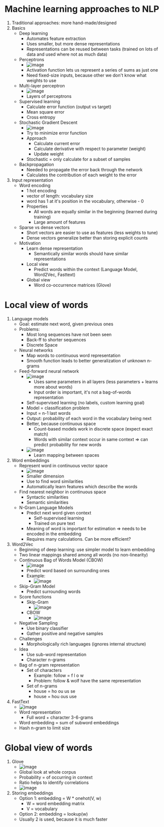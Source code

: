 # Machine learning approaches to NLP
1. Traditional approaches: more hand-made/designed
1. Basics
    - Deep learning
        * Automates feature extraction
        * Uses smaller, but more dense representations
        * Representations can be reused between tasks (trained on lots of data and used where not as much data)
    - Perceptrons
        * ![image](images/perceptron.png)
        * Activation function lets us represent a series of sums as just one
        * Need fixed-size inputs, because other we don't know what weights to use
    - Multi-layer perceptron
        * ![image](images/mlp_error_function.png)
        * Layers of perceptrons
    - Supervised learning
        * Calculate error function (output vs target)
        * Mean square error 
        * Cross entropy
    - Stochastic Gradient Descent
        * ![image](images/stochastic_gradient_descent.png)
        * Try to minimize error function
        * Approach
            + Calculate current error
            + Calculate derivative with respect to parameter (weight) 
            + Update weight
        * Stochastic = only calculate for a subset of samples
    - Backpropagation
        * Needed to propagate the error back through the network
        * Calculates the contribution of each weight to the error
1. Input representation
    - Word encoding
        * 1 hot encoding
        * vector of length: vocabulary size
        * word has 1 at it's position in the vocabulary, otherwise - 0
        * Properties
            + All words are equally similar in the beginning (learned during training)
            + Large amount of features
    - Sparse vs dense vectors
        * Short vectors are easier to use as features (less weights to tune)
        * Dense vectors generalize better than storing explicit counts
    - Motivation
        * Learn dense representation
            + Semantically similar words should have similar representations
        * Local view
            + Predict words within the context (Language Model, Word2Vec, Fasttext)
        * Global view
            + Word co-occurrence matrices (Glove)



# Local view of words
1. Language models
    - Goal: estimate next word, given previous ones
    - Problems:
        * Most long sequences have not been seen
        * Back-ff to shorter sequences
        * Discrete Space
    - Neural networks
        * Map words to continuous word representation
        * Smooth function leads to better generalization of unknown n-grams
    - Feed-forward neural network
        * ![image](images/feed_forward_nn.png)
            + Uses same parameters in all layers (less parameters + learns more about words)
            + Input order is important, it's not a bag-of-words representation
        * Self-supervised learning (no labels, custom learning goal)
        * Model = classification problem
        * Input = n-1 last words
        * Output: probability of each word in the vocabulary being next
        * Better, because continuous space
            + Count-based models work in discrete space (expect exact match)
            + Words with similar context occur in same context => can predict probability for new words
        * ![image](images/mapping_between_spaces.png)
            + Learn mapping between spaces
1. Word embeddings
    - Represent word in continuous vector space
        * ![image](images/words_in_vector_space.png)
        * Smaller dimension
        * Use to find word similarities
        * Automatically learn features which describe the words
    - Find nearest neighbor in continuous space
        * Syntactic similarities
        * Semantic similarities
    - N-Gram Language Models
        * Predict next word given context
            + Self-supervised learning
            + Trained on pure text
        * Meaning of word is important for estimation => needs to be encoded in the embedding
        * Requires many calculations. Can be more efficient?
1. Word2Vec
    - Beginning of deep learning: use simpler model to learn embedding
    - Two linear mappings shared among all words (no non-linearity)
    - Continuous Bag of Words Model (CBOW)
        * ![image](images/cbow.png)
        * Predict word based on surrounding ones
        * Example:
            + ![image](images/example_cbow.png)
    - Skip-Gram Model
        * Predict surrounding words
    - Score functions
        * Skip-Gram
            + ![image](images/scoring_skip_gram.png)
        * CBOW
            + ![image](images/scoring_cbow.png)
    - Negative Sampling
        * Use binary classifier
        * Gather positive and negative samples
    - Challenges
        * Morphologically rich languages (ignores internal structure)
    - Idea
        * Use sub-word representation
        * Character n-grams
    - Bag of n-gram representation
        * Set of characters
            + Example: follow = f l o w
            + Problem: follow & wolf have the same representation
        * Set of n-grams
            + house = ho ou us se
            + house = hou ous use
1. FastText
    - ![image](images/example_fasttext.png)
    - Word representation
        * Full word + character 3-6-grams
    - Word embedding = sum of subword embeddings
    - Hash n-gram to limit size



# Global view of words
1. Glove
    - ![image](images/example_glove.png)
    - Global look at whole corpus
    - Probability = of occurring in context
    - Ratio helps to identify correlations
    - ![image](images/glove_math.png)
1. Storing embeddings
    - Option 1: embedding = W * onehot(V, w)
        * W = word embedding matrix
        * V = vocabulary
    - Option 2: embedding = lookup(w)
    - Usually 2 is used, because it is much faster
